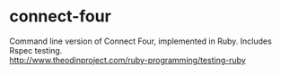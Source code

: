 # connect-four

Command line version of Connect Four, implemented in Ruby. Includes Rspec testing.  
http://www.theodinproject.com/ruby-programming/testing-ruby
